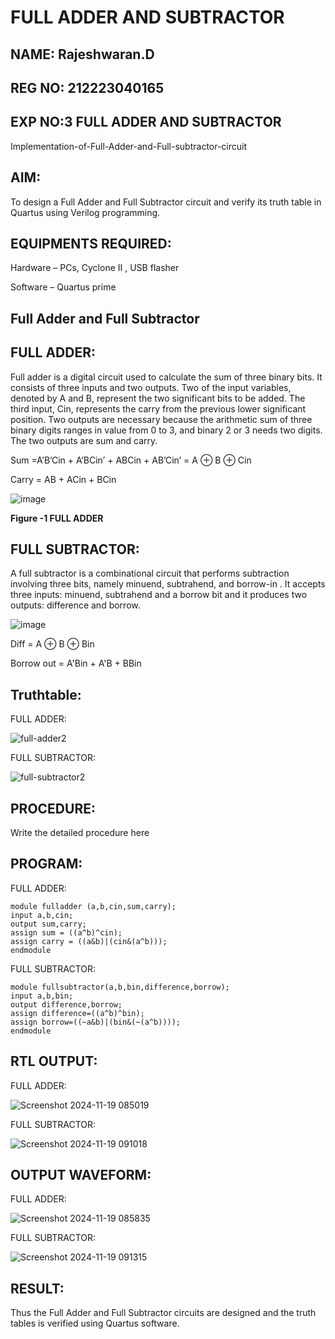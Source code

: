 # FULL ADDER AND SUBTRACTOR
## NAME: Rajeshwaran.D
## REG NO: 212223040165
## EXP NO:3 FULL ADDER AND SUBTRACTOR

Implementation-of-Full-Adder-and-Full-subtractor-circuit

## AIM:

To design a Full Adder and Full Subtractor circuit and verify its truth table in Quartus using Verilog programming.

## EQUIPMENTS REQUIRED:

Hardware – PCs, Cyclone II , USB flasher

Software – Quartus prime

## Full Adder and Full Subtractor

## FULL ADDER:
Full adder is a digital circuit used to calculate the sum of three binary bits. It consists of three inputs and two outputs. Two of the input variables, denoted by A and B, represent the two significant bits to be added. The third input, Cin, represents the carry from the previous lower significant position. Two outputs are necessary because the arithmetic sum of three binary digits ranges in value from 0 to 3, and binary 2 or 3 needs two digits. The two outputs are sum and carry.

Sum =A’B’Cin + A’BCin’ + ABCin + AB’Cin’ = A ⊕ B ⊕ Cin 

Carry = AB + ACin + BCin

![image](https://github.com/naavaneetha/FULL_ADDER_SUBTRACTOR/assets/154305477/0f30ba51-5ffb-4198-845f-18e054f675e7)

**Figure -1 FULL ADDER**

## FULL SUBTRACTOR:

A full subtractor is a combinational circuit that performs subtraction involving three bits, namely minuend, subtrahend, and borrow-in . It accepts three inputs: minuend, subtrahend and a borrow bit and it produces two outputs: difference and borrow.

![image](https://github.com/naavaneetha/FULL_ADDER_SUBTRACTOR/assets/154305477/02b24f51-ab51-4304-9ad6-7b81ffc1ead5)

Diff = A ⊕ B ⊕ Bin 

Borrow out = A'Bin + A'B + BBin

## Truthtable:
FULL ADDER:


![full-adder2](https://github.com/user-attachments/assets/b89c130b-0d10-4c30-8194-d7cd8f5adda7)

FULL SUBTRACTOR:

![full-subtractor2](https://github.com/user-attachments/assets/31efd26a-5553-4798-a5fc-7f6e520987e4)

## PROCEDURE:

Write the detailed procedure here

## PROGRAM:


FULL ADDER:
~~~
module fulladder (a,b,cin,sum,carry);
input a,b,cin;
output sum,carry;
assign sum = ((a^b)^cin);
assign carry = ((a&b)|(cin&(a^b)));
endmodule
~~~

FULL SUBTRACTOR:
~~~
module fullsubtractor(a,b,bin,difference,borrow);
input a,b,bin;
output difference,borrow;
assign difference=((a^b)^bin);
assign borrow=((~a&b)|(bin&(~(a^b))));
endmodule
~~~

## RTL OUTPUT:

FULL ADDER:

![Screenshot 2024-11-19 085019](https://github.com/user-attachments/assets/1d4b0fbb-f9a6-4074-ac7c-565ea2557b8b)

FULL SUBTRACTOR:

![Screenshot 2024-11-19 091018](https://github.com/user-attachments/assets/952ff071-ff77-4afd-9cc7-faa0ec9482ad)


## OUTPUT WAVEFORM:
FULL ADDER:

![Screenshot 2024-11-19 085835](https://github.com/user-attachments/assets/a2daf309-f3a4-44ef-9080-5fab58b55441)

FULL SUBTRACTOR:

![Screenshot 2024-11-19 091315](https://github.com/user-attachments/assets/a60e0f8c-d1a8-4535-b779-b3d1ac83ed31)



## RESULT:

Thus the Full Adder and Full Subtractor circuits are designed and the truth tables is verified using Quartus software.



